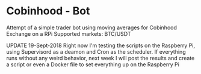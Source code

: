 # Cobinhood - Bot
Attempt of a simple trader bot using moving averages for Cobinhood Exchange on a RPi
Supported markets: 
BTC/USDT

UPDATE 19-Sept-2018
Right now I'm testing the scripts on the Raspberry Pi, using Supervisord as a deamon and Cron as the scheduler.
If everything runs without any weird behavior, next week I will post the results and create a script or even a Docker file to set everything up on the Raspberry Pi

